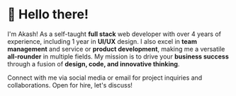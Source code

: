 # 👋 Hello there!

I'm Akash! As a self-taught **full stack** web developer with over 4 years of experience, including 1 year in **UI/UX** design. I also excel in **team management** and service or **product development**, making me a versatile **all-rounder** in multiple fields. My mission is to drive your **business success** through a fusion of **design, code, and innovative thinking**.
 
Connect with me via social media or email for project inquiries and collaborations. Open for hire, let's discuss!

